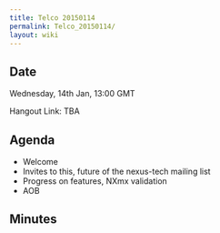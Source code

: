 ```yaml
---
title: Telco 20150114
permalink: Telco_20150114/
layout: wiki
---
```


Date
----

Wednesday, 14th Jan, 13:00 GMT

Hangout Link: TBA

Agenda
------

-   Welcome
-   Invites to this, future of the nexus-tech mailing list
-   Progress on features, NXmx validation
-   AOB

Minutes
-------
